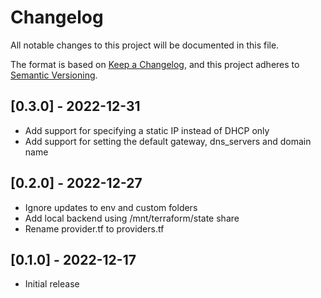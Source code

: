 # Changelog

All notable changes to this project will be documented in this file.

The format is based on [Keep a Changelog](https://keepachangelog.com/en/1.0.0/),
and this project adheres to [Semantic Versioning](https://semver.org/spec/v2.0.0.html).

## [0.3.0] - 2022-12-31
- Add support for specifying a static IP instead of DHCP only
- Add support for setting the default gateway, dns_servers and domain name

## [0.2.0] - 2022-12-27
- Ignore updates to env and custom folders
- Add local backend using /mnt/terraform/state share
- Rename provider.tf to providers.tf

## [0.1.0] - 2022-12-17
- Initial release
